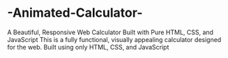 # -Animated-Calculator-
 A Beautiful, Responsive Web Calculator Built with Pure HTML, CSS, and JavaScript This is a fully functional, visually appealing calculator designed for the web. Built using only HTML, CSS, and JavaScript
